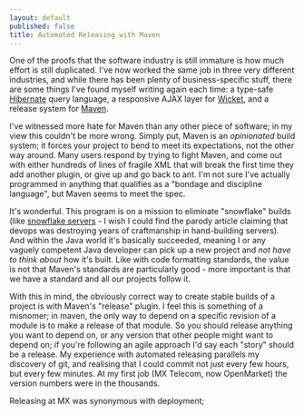 ```yaml
---
layout: default
published: false
title: Automated Releasing with Maven
---
```


One of the proofs that the software industry is still immature is how much effort is still duplicated. I've now worked the same job in three very different industries, and while there has been plenty of business-specific stuff, there are some things I've found myself writing again each time: a type-safe [Hibernate](http://www.hibernate.org) query language, a responsive AJAX layer for [Wicket](http://wicket.apache.org), and a release system for [Maven](http://maven.apache.org).

I've witnessed more hate for Maven than any other piece of software; in my view this couldn't be more wrong. Simply put, Maven is an *opinionated* build system; it forces your project to bend to meet its expectations, not the other way around. Many users respond by trying to fight Maven, and come out with either hundreds of lines of fragile XML that will break the first time they add another plugin, or give up and go back to ant. I'm not sure I've actually programmed in anything that qualifies as a "bondage and discipline language", but Maven seems to meet the spec.

It's wonderful. This program is on a mission to eliminate "snowflake" builds (like  [snowflake servers](http://server.dzone.com/articles/martin-fowler-snowflake) - I wish I could find the parody article claiming that devops was destroying years of craftmanship in hand-building servers). And within the Java world it's basically succeeded, meaning I or any vaguely competent Java developer can pick up a new project and *not have to think about* how it's built. Like with code formatting standards, the value is not that Maven's standards are particularly good - more important is that we have a standard and all our projects follow it.

With this in mind, the obviously correct way to create stable builds of a project is with Maven's "release" plugin. I feel this is something of a misnomer; in maven, the only way to depend on a specific revision of a module is to make a release of that module. So you should release anything you want to depend on, or any version that other people might want to depend on; if you're following an agile approach I'd say each "story" should be a release. My experience with automated releasing parallels my discovery of git, and realising that I could commit not just every few hours, but every few minutes. At my first job (MX Telecom, now OpenMarket) the version numbers were in the thousands.

Releasing at MX was synonymous with deployment;
